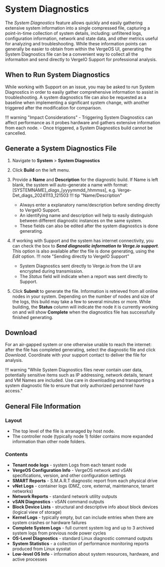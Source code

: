 # System Diagnostics

The *System Diagnostics* feature allows quickly and easily gathering extensive system information into a single compressed file, capturing a point-in-time collection of system details, including: unfiltered logs, configuration information, network and state data, and other metrics useful for analyzing and troubleshooting.  While these information points can generally be easier to obtain from within the VergeOS UI, generating the System Diagnostics file can be a convenient way to collect all the informaiton and send directly to VergeIO Support for professional analysis.

## When to Run System Diagnostics

While working with Support on an issue, you may be asked to run System Diagnostics in order to easily gather comprehensive information to assist in troubleshooting.  A system diagnostics file can also be requested as a baseline when implementing a significant system change, with another triggered after the modification for comparison.

!!! warning "Impact Considerations"
    - Triggering System Diagnostics can affect performance as it probes hardware and gathers extensive information from each node.
    - Once triggered, a System Diagnostics build cannot be cancelled.

## Generate a System Diagnostics File

1. Navigate to **System** > **System Diagnostics**
2. Click **Build** on the left menu.
3. Provide a **Name** and **Description** for the diagnostic build.  If Name is left blank, the system will auto-generate a name with format:
[SYSTEMNAME]\_*diags*\_[yyyymmdd_hhmmss], e.g. Verge-Det_diags_20241113_121503 
!!! tip "Name/Description"
      - Always enter a explanatory name/description before sending directly to VergeIO Support.
      - An identifying name and description will help to easily distinguish between different diagnostic instances on the same system.
      - These fields can also be edited after the system diagnostics is done generating.

4. If working with Support and the system has internet connectivity, you can check the box to ***Send diagnostic information to Verge.io support***.  This option is also available after the file is done generating, using the *Edit* option.
!!! note "Sending directly to VergeIO Support"
    - System Diagnostics sent directly to Verge.io from the UI are encrypted during transmission.
    - The *Status* field will indicate when a report was sent directly to Support.

5. Click **Submit** to generate the file.
Information is retrieved from all online nodes in your system.  Depending on the number of nodes and size of the logs, this build may take a few to several minutes or more.  While building, the **Status** column will indicate the node it is currently working on and will show **Complete** when the diagnostics file has successfully finished generating.  

## Download 

For an air-gapped system or one otherwise unable to reach the internet: after the file has completed generating, select the diagnostic file and click *Download*.  Coordinate with your support contact to deliver the file for analysis. 

!!! warning "While System Diagnostics files never contain user data, potentially sensitive items such as IP addressing, network details, tenant and VM Names are included.  Use care in downloading and transporting a system diagnostic file to ensure that only authorized personnel have access."

## General File Information

### Layout 

- The top level of the file is arranaged by host node.  
- The controller node (typically node 1) folder contains more expanded information than other node folders.

### Contents

- **Tenant node logs** - system Logs from each tenant node
- **VergeOS Configuration Info** - VergeOS network and vSAN specifications, version, and other configuration settings 
- **SMART Reports** -  S.M.A.R.T diagnostic report from each physical drive
- **vNet Logs** - container logs (DMZ, core, external, maintenance, tenant networks)
- **Network Reports** - standard network utility outputs
- **vSAN Diagnostics** - vSAN command outputs
- **Block Device Lists** - structural and descriptive info about block devices (logical view of storage)
- **Kernel Logs** - typically empty, but can include entries when there are system crashes or hardware failures
- **Complete System Logs** - full current system log and up to 3 archived system logs from previous node power cycles
- **OS-Level Diagnostics** - standard Linux diagnostic command outputs
- **System Statistics** - a collection of performance monitoring reports produced from Linux sysstat
- **Low-level OS Info** - information about system resources, hardware, and active processes